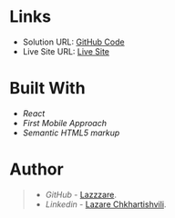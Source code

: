 # Links
- Solution URL: [GitHub Code](https://github.com/Lazzzare/Faq-Accordion)
- Live Site URL: [Live Site](https://peaceful-lamington-d296c1.netlify.app/)


# Built With

- *React*
- *First Mobile Approach*
- *Semantic HTML5 markup*


# Author

> - *GitHub* - [Lazzzare](https://github.com/Lazzzare).
> - *Linkedin* - [Lazare Chkhartishvili](https://www.linkedin.com/in/lazare-chkhartishvili-0a6434235/).
